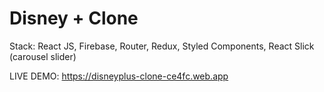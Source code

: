 # Disney + Clone

Stack: React JS, Firebase, Router, Redux, Styled Components, React Slick (carousel slider)

LIVE DEMO:  https://disneyplus-clone-ce4fc.web.app
